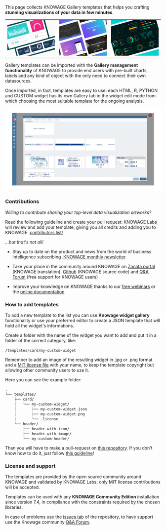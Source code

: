 This page collects KNOWAGE Gallery templates that helps you crafting **stunning visualizations of your data in few minutes**.


|  |             | |
|:-------------:|:---------------:|:---------------:|
|    [![card](./assets/img/card.png)](https://github.com/KnowageLabs/knowage-gallery-templates/tree/main/templates/card)  |    [![header](./assets/img/header.png)](https://github.com/KnowageLabs/knowage-gallery-templates/tree/main/templates/header)   | [![charts](./assets/img/chart.png)](https://github.com/KnowageLabs/knowage-gallery-templates/tree/main/templates/chart)   |


Gallery templates can be imported with the **Gallery management functionality** of KNOWAGE to provide end users with pre-built charts, labels and any kind of object with the only need to connect their own datasources.

Once imported, in fact, templates are easy to use: each HTML, R, PYTHON and CUSTOM widget has its own Gallery tab in the widget edit mode from which choosing the most suitable template for the ongoing analysis.

![Cards](./assets/img/knowage-gallery-list.png)


### Contributions

*Willing to contribute sharing your top-level data visualization artworks?*

Read the following guideline and create your pull request: KNOWAGE Labs will review and add your template, giving you all credits and adding you to KNOWAGE .[contributors list!](https://www.knowage-suite.com/site/licensing/community-edition/)



*...but that's not all!*

* Stay up to date on the product and news from the world of business intelligence subscribing .[KNOWAGE monthly newsletter](https://www.knowage-suite.com/site/knowage-newsletter/)

* Take your place in the community around KNOWAGE on [Zanata portal](https://www.knowage-suite.com/zanata/) (KNOWAGE translation), [Github](https://github.com/KnowageLabs) (KNOWAGE source code) and [Q&A Forum](https://www.knowage-suite.com/qa/) (free support for KNOWAGE users)

* Improve your knowledge on KNOWAGE thanks to our [free webinars](https://www.knowage-suite.com/site/resources/knowage-webinars/) or the [online documentation](https://knowage-suite.readthedocs.io/)



### How to add templates

To add a new template to the list you can use **Knowage widget gallery** functionality or use your preferred editor to create a JSON template that will hold all the widget's informations.

Create a folder with the name of the widget you want to add and put it in a folder of the correct category, like:

``` /templates/card/my-custom-widget ```

Remember to add an image of the resulting widget in .jpg or .png format and a [MIT license file](https://github.com/git/git-scm.com/blob/main/MIT-LICENSE.txt) with your name, to keep the template copyright but allowing other community users to use it.

Here you can see the example folder:
``` 
.
└── templates/
    ├── card/
    │   └── my-custom-widget/
    │       ├── my-custom-widget.json
    │       ├── my-custom-widget.png
    │       └── .license
    └── header/
        ├── header-with-icon/
        ├── header-with-image/
        └── my-custom-header/

```

Than you will have to make a pull-request on [this repository](https://github.com/KnowageLabs/knowage-gallery-templates). If you don't know how to do it, just follow [this guideline](https://docs.github.com/en/desktop/contributing-and-collaborating-using-github-desktop/working-with-your-remote-repository-on-github-or-github-enterprise/creating-an-issue-or-pull-request)!

### License and support

The templates are provided by the open source community around KNOWAGE and validated by KNOWAGE Labs, only MIT license contributions will be accepted.

Templates can be used with any **KNOWAGE Community Edition** installation since version 7.4, in compliance with the constraints required by the chosen libraries.

In case of problems use the [issues tab](https://github.com/KnowageLabs/knowage-gallery-templates/issues) of the repository, to have support use the Knowage community [Q&A Forum](https://www.knowage-suite.com/qa/).